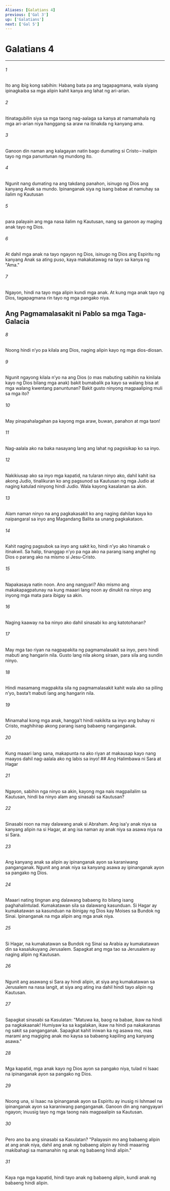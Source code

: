```yaml
---
Aliases: [Galatians 4]
previous: ['Gal 3']
up: ['Galatians']
next: ['Gal 5']
---
```

# Galatians 4

***






















###### 1 










Ito ang ibig kong sabihin: Habang bata pa ang tagapagmana, wala siyang ipinagkaiba sa mga alipin kahit kanya ang lahat ng ari-arian. 





















###### 2 










Itinatagubilin siya sa mga taong nag-aalaga sa kanya at namamahala ng mga ari-arian niya hanggang sa araw na itinakda ng kanyang ama. 





















###### 3 










Ganoon din naman ang kalagayan natin bago dumating si Cristo – inalipin tayo ng mga panuntunan ng mundong ito. 





















###### 4 










Ngunit nang dumating na ang takdang panahon, isinugo ng Dios ang kanyang Anak sa mundo. Ipinanganak siya ng isang babae at namuhay sa ilalim ng Kautusan 





















###### 5 










para palayain ang mga nasa ilalim ng Kautusan, nang sa ganoon ay maging anak tayo ng Dios. 





















###### 6 










At dahil mga anak na tayo ngayon ng Dios, isinugo ng Dios ang Espiritu ng kanyang Anak sa ating puso, kaya makakatawag na tayo sa kanya ng "Ama." 





















###### 7 










Ngayon, hindi na tayo mga alipin kundi mga anak. At kung mga anak tayo ng Dios, tagapagmana rin tayo ng mga pangako niya.

## Ang Pagmamalasakit ni Pablo sa mga Taga-Galacia 





















###### 8 










Noong hindi nʼyo pa kilala ang Dios, naging alipin kayo ng mga dios-diosan. 





















###### 9 










Ngunit ngayong kilala nʼyo na ang Dios (o mas mabuting sabihin na kinilala kayo ng Dios bilang mga anak) bakit bumabalik pa kayo sa walang bisa at mga walang kwentang panuntunan? Bakit gusto ninyong magpaaliping muli sa mga ito? 





















###### 10 










May pinapahalagahan pa kayong mga araw, buwan, panahon at mga taon! 





















###### 11 










Nag-aalala ako na baka nasayang lang ang lahat ng pagsisikap ko sa inyo. 





















###### 12 










Nakikiusap ako sa inyo mga kapatid, na tularan ninyo ako, dahil kahit isa akong Judio, tinalikuran ko ang pagsunod sa Kautusan ng mga Judio at naging katulad ninyong hindi Judio. Wala kayong kasalanan sa akin. 





















###### 13 










Alam naman ninyo na ang pagkakasakit ko ang naging dahilan kaya ko naipangaral sa inyo ang Magandang Balita sa unang pagkakataon. 





















###### 14 










Kahit naging pagsubok sa inyo ang sakit ko, hindi nʼyo ako hinamak o itinakwil. Sa halip, tinanggap nʼyo pa nga ako na parang isang anghel ng Dios o parang ako na mismo si Jesu-Cristo. 





















###### 15 










Napakasaya natin noon. Ano ang nangyari? Ako mismo ang makakapagpatunay na kung maaari lang noon ay dinukit na ninyo ang inyong mga mata para ibigay sa akin. 





















###### 16 










Naging kaaway na ba ninyo ako dahil sinasabi ko ang katotohanan? 





















###### 17 










May mga tao riyan na nagpapakita ng pagmamalasakit sa inyo, pero hindi mabuti ang hangarin nila. Gusto lang nila akong siraan, para sila ang sundin ninyo. 





















###### 18 










Hindi masamang magpakita sila ng pagmamalasakit kahit wala ako sa piling nʼyo, bastaʼt mabuti lang ang hangarin nila. 





















###### 19 










Minamahal kong mga anak, hanggaʼt hindi nakikita sa inyo ang buhay ni Cristo, maghihirap akong parang isang babaeng nanganganak. 





















###### 20 










Kung maaari lang sana, makapunta na ako riyan at makausap kayo nang maayos dahil nag-aalala ako ng labis sa inyo! ## Ang Halimbawa ni Sara at Hagar 





















###### 21 










Ngayon, sabihin nga ninyo sa akin, kayong mga nais magpailalim sa Kautusan, hindi ba ninyo alam ang sinasabi sa Kautusan? 





















###### 22 










Sinasabi roon na may dalawang anak si Abraham. Ang isaʼy anak niya sa kanyang alipin na si Hagar, at ang isa naman ay anak niya sa asawa niya na si Sara. 





















###### 23 










Ang kanyang anak sa alipin ay ipinanganak ayon sa karaniwang panganganak. Ngunit ang anak niya sa kanyang asawa ay ipinanganak ayon sa pangako ng Dios. 





















###### 24 










Maaari nating tingnan ang dalawang babaeng ito bilang isang paghahalintulad. Kumakatawan sila sa dalawang kasunduan. Si Hagar ay kumakatawan sa kasunduan na ibinigay ng Dios kay Moises sa Bundok ng Sinai. Ipinanganak na mga alipin ang mga anak niya. 





















###### 25 










Si Hagar, na kumakatawan sa Bundok ng Sinai sa Arabia ay kumakatawan din sa kasalukuyang Jerusalem. Sapagkat ang mga tao sa Jerusalem ay naging alipin ng Kautusan. 





















###### 26 










Ngunit ang asawang si Sara ay hindi alipin, at siya ang kumakatawan sa Jerusalem na nasa langit, at siya ang ating ina dahil hindi tayo alipin ng Kautusan. 





















###### 27 










Sapagkat sinasabi sa Kasulatan: "Matuwa ka, baog na babae, ikaw na hindi pa nagkakaanak! Humiyaw ka sa kagalakan, ikaw na hindi pa nakakaranas ng sakit sa panganganak. Sapagkat kahit iniwan ka ng asawa mo, mas marami ang magiging anak mo kaysa sa babaeng kapiling ang kanyang asawa." 





















###### 28 










Mga kapatid, mga anak kayo ng Dios ayon sa pangako niya, tulad ni Isaac na ipinanganak ayon sa pangako ng Dios. 





















###### 29 










Noong una, si Isaac na ipinanganak ayon sa Espiritu ay inusig ni Ishmael na ipinanganak ayon sa karaniwang panganganak. Ganoon din ang nangyayari ngayon; inuusig tayo ng mga taong nais magpaalipin sa Kautusan. 





















###### 30 










Pero ano ba ang sinasabi sa Kasulatan? "Palayasin mo ang babaeng alipin at ang anak niya, dahil ang anak ng babaeng alipin ay hindi maaaring makibahagi sa mamanahin ng anak ng babaeng hindi alipin." 





















###### 31 










Kaya nga mga kapatid, hindi tayo anak ng babaeng alipin, kundi anak ng babaeng hindi alipin.
